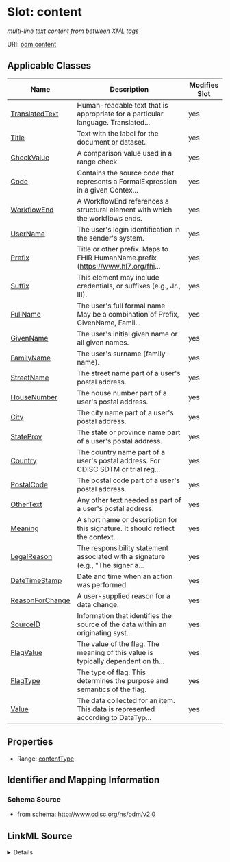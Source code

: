 # Slot: content


_multi-line text content from between XML tags_



URI: [odm:content](http://www.cdisc.org/ns/odm/v2.0/content)



<!-- no inheritance hierarchy -->




## Applicable Classes

| Name | Description | Modifies Slot |
| --- | --- | --- |
[TranslatedText](TranslatedText.md) | Human-readable text that is appropriate for a particular language. Translated... |  yes  |
[Title](Title.md) | Text with the label for the document or dataset. |  yes  |
[CheckValue](CheckValue.md) | A comparison value used in a range check. |  yes  |
[Code](Code.md) | Contains the source code that represents a FormalExpression in a given Contex... |  yes  |
[WorkflowEnd](WorkflowEnd.md) | A WorkflowEnd references a structural element with which the workflows ends. |  yes  |
[UserName](UserName.md) | The user's login identification in the sender's system. |  yes  |
[Prefix](Prefix.md) | Title or other prefix. Maps to FHIR HumanName.prefix (https://www.hl7.org/fhi... |  yes  |
[Suffix](Suffix.md) | This element may include credentials, or suffixes (e.g., Jr., III). |  yes  |
[FullName](FullName.md) | The user's full formal name. May be a combination of Prefix, GivenName, Famil... |  yes  |
[GivenName](GivenName.md) | The user's initial given name or all given names. |  yes  |
[FamilyName](FamilyName.md) | The user's surname (family name). |  yes  |
[StreetName](StreetName.md) | The street name part of a user's postal address. |  yes  |
[HouseNumber](HouseNumber.md) | The house number part of a user's postal address. |  yes  |
[City](City.md) | The city name part of a user's postal address. |  yes  |
[StateProv](StateProv.md) | The state or province name part of a user's postal address. |  yes  |
[Country](Country.md) | The country name part of a user's postal address. For CDISC SDTM or trial reg... |  yes  |
[PostalCode](PostalCode.md) | The postal code part of a user's postal address. |  yes  |
[OtherText](OtherText.md) | Any other text needed as part of a user's postal address. |  yes  |
[Meaning](Meaning.md) | A short name or description for this signature. It should reflect the context... |  yes  |
[LegalReason](LegalReason.md) | The responsibility statement associated with a signature (e.g., "The signer a... |  yes  |
[DateTimeStamp](DateTimeStamp.md) | Date and time when an action was performed. |  yes  |
[ReasonForChange](ReasonForChange.md) | A user-supplied reason for a data change. |  yes  |
[SourceID](SourceID.md) | Information that identifies the source of the data within an originating syst... |  yes  |
[FlagValue](FlagValue.md) | The value of the flag. The meaning of this value is typically dependent on th... |  yes  |
[FlagType](FlagType.md) | The type of flag. This determines the purpose and semantics of the flag. |  yes  |
[Value](Value.md) | The data collected for an item. This data is represented according to DataTyp... |  yes  |







## Properties

* Range: [contentType](contentType.md)





## Identifier and Mapping Information







### Schema Source


* from schema: http://www.cdisc.org/ns/odm/v2.0




## LinkML Source

<details>
```yaml
name: content
description: multi-line text content from between XML tags
from_schema: http://www.cdisc.org/ns/odm/v2.0
rank: 1000
alias: content
domain_of:
- TranslatedText
- Title
- CheckValue
- Code
- WorkflowEnd
- UserName
- Prefix
- Suffix
- FullName
- GivenName
- FamilyName
- StreetName
- HouseNumber
- City
- StateProv
- Country
- PostalCode
- OtherText
- Meaning
- LegalReason
- DateTimeStamp
- ReasonForChange
- SourceID
- FlagValue
- FlagType
- Value
range: contentType
inlined: true

```
</details>